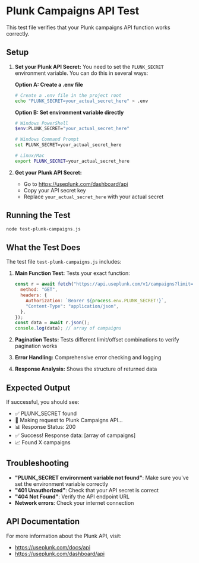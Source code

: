 # Plunk Campaigns API Test

This test file verifies that your Plunk campaigns API function works correctly.

## Setup

1. **Set your Plunk API Secret:**
   You need to set the `PLUNK_SECRET` environment variable. You can do this in several ways:

   **Option A: Create a .env file**
   ```bash
   # Create a .env file in the project root
   echo "PLUNK_SECRET=your_actual_secret_here" > .env
   ```

   **Option B: Set environment variable directly**
   ```bash
   # Windows PowerShell
   $env:PLUNK_SECRET="your_actual_secret_here"
   
   # Windows Command Prompt
   set PLUNK_SECRET=your_actual_secret_here
   
   # Linux/Mac
   export PLUNK_SECRET=your_actual_secret_here
   ```

2. **Get your Plunk API Secret:**
   - Go to https://useplunk.com/dashboard/api
   - Copy your API secret key
   - Replace `your_actual_secret_here` with your actual secret

## Running the Test

```bash
node test-plunk-campaigns.js
```

## What the Test Does

The test file `test-plunk-campaigns.js` includes:

1. **Main Function Test:** Tests your exact function:
   ```javascript
   const r = await fetch("https://api.useplunk.com/v1/campaigns?limit=20&offset=0", {
     method: "GET",
     headers: {
       Authorization: `Bearer ${process.env.PLUNK_SECRET!}`,
       "Content-Type": "application/json",
     },
   });
   const data = await r.json();
   console.log(data); // array of campaigns
   ```

2. **Pagination Tests:** Tests different limit/offset combinations to verify pagination works

3. **Error Handling:** Comprehensive error checking and logging

4. **Response Analysis:** Shows the structure of returned data

## Expected Output

If successful, you should see:
- ✅ PLUNK_SECRET found
- 📡 Making request to Plunk Campaigns API...
- 📊 Response Status: 200
- ✅ Success! Response data: [array of campaigns]
- 📈 Found X campaigns

## Troubleshooting

- **"PLUNK_SECRET environment variable not found"**: Make sure you've set the environment variable correctly
- **"401 Unauthorized"**: Check that your API secret is correct
- **"404 Not Found"**: Verify the API endpoint URL
- **Network errors**: Check your internet connection

## API Documentation

For more information about the Plunk API, visit:
- https://useplunk.com/docs/api
- https://useplunk.com/dashboard/api
